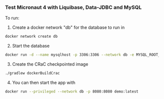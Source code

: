 ### Test Micronaut 4 with Liquibase, Data-JDBC and MySQL

To run:

1. Create a docker network "db" for the database to run in

```bash
docker network create db
```

2. Start the database

```bash
docker run -d --name mysqlhost -p 3306:3306 --network db -e MYSQL_ROOT_PASSWORD=mysql mysql
```

3. Create the CRaC checkpointed image

```bash
./gradlew dockerBuildCrac
```

4. You can then start the app with

```bash
docker run --privileged --network db -p 8080:8080 demo:latest
```